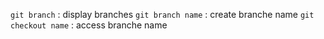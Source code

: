 `git branch` : display branches
`git branch name` : create branche name
`git checkout name` : access branche name